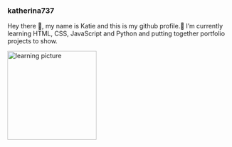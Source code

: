 ### katherina737 
Hey there 👋,
my name is Katie and this is my github profile.🌱 I’m currently learning HTML, CSS, JavaScript and Python and putting together portfolio projects to show.

<img src="https://res.cloudinary.com/people-matters/image/upload/q_auto,f_auto/v1511848673/1511848671.jpg" alt="learning picture" width="200" />



